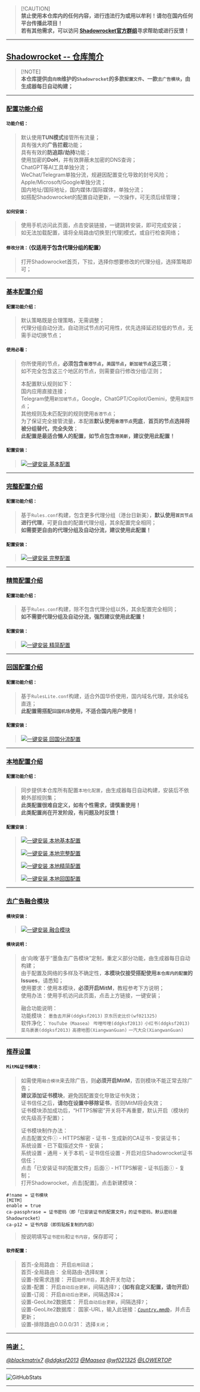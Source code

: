 > [!CAUTION]<br>
> **禁止使用本仓库内的任何内容，进行违法行为或用以牟利！请勿在国内任何平台传播此项目！**<br>
> **若有其他需求，可以访问 [Shadowrocket官方群组](https://t.me/ShadowrocketApp)寻求帮助或进行反馈！**<br>
>
------
>
## [Shadowrocket -- 仓库简介](https://github.com/XiangwanGuan/Shadowrocket)<br>
> [!NOTE]<br>
> **本仓库提供由`向晚`维护的`Shadowrocket`的多款`配置文件`、一款`去广告模块`，由生成器每日自动构建；**<br>
>
------
>
### [配置功能介绍](#配置功能介绍)<br>
>
#### `功能介绍：`<br>
> 默认使用**TUN模式**接管所有流量；<br>
> 具有强大的**广告拦截**功能；<br>
> 具有有效的**防追踪/劫持**功能；<br>
> 使用加密的**DoH**，并有效屏蔽未加密的DNS查询；<br>
> ChatGPT等AI工具单独分流；<br>
> WeChat/Telegram单独分流，规避因配置变化导致的封号风险；<br>
> Apple/Microsoft/Google单独分流；<br>
> 国内地址/国际地址，国内媒体/国际媒体，单独分流；<br>
> 如搭配Shadowrocket的配置自动更新，一次操作，可无须后续管理；<br>
#### `如何安装：`<br>
> 使用手机访问此页面，点击安装链接，一键跳转安装，即可完成安装；<br>
> 如无法加载配置，请将全局路由切换至[代理]模式，或自行检查网络；<br>
>
#### `修改分流：`（仅适用于包含代理分组的配置）<br>
> 打开Shadowrocket首页，下拉，选择你想要修改的代理分组，选择策略即可；<br>
>
------
>
### [基本配置介绍](#基本配置介绍)<br>
#### `配置功能介绍：`<br>
> 默认策略既是合理策略，无需调整；<br>
> 代理分组自动分流，自动测试节点的可用性，优先选择延迟较低的节点，无需手动切换节点；<br>
>
#### `使用必看：`<br>
> 你所使用的节点，**必须包含`香港节点`，`美国节点`，`新加坡节点`这三项**；<br>
> 如不完全包含这三个地区的节点，则需要自行修改分组/正则；<br>
> 
> 本配置默认规则如下：<br>
> 国内应用直接连接；<br>
> Telegram使用`新加坡节点`，Google，ChatGPT/Copilot/Gemini，使用`美国节点`；<br>
> 其他规则及未匹配到的规则使用`香港节点`；<br>
> 为了保证完全接管流量，本配置**默认使用`香港节点`兜底**，**首页的节点选择将被分组替代，完全失效**；<br>
> **此配置是最适合懒人的配置，如节点包含`港美新`，建议使用此配置！**<br>
>
#### `配置安装：`<br>
> [![一键安装 基本配置](https://img.shields.io/static/v1?label=一键安装&message=Rules.conf&color=grey&logo=googledocs&logoColor=white&labelColor=orange&messageColor=white)](https://lowertop.github.io/Shadowrocket-First/redirect.html?url=shadowrocket://config/add/https://raw.githubusercontent.com/XiangwanGuan/Shadowrocket/main/Rules.conf "一键安装：基本配置")<br>
>
------
>
### [完整配置介绍](#完整配置介绍)<br>
>
#### `配置功能介绍：`<br>
> 基于`Rules.conf`构建，包含更多代理分组（港台日新美），**默认使用`首页节点`进行代理**，可更自由的配置代理分组，其余配置完全相同；<br>
> **如需要更自由的代理分组及自动分流，建议使用此配置！**<br>
>
#### `配置安装：`<br>
> [![一键安装 完整配置](https://img.shields.io/static/v1?label=一键安装&message=RulesFull.conf&color=grey&logo=googledocs&logoColor=white&labelColor=orange&messageColor=white)](https://lowertop.github.io/Shadowrocket-First/redirect.html?url=shadowrocket://config/add/https://raw.githubusercontent.com/XiangwanGuan/Shadowrocket/main/RulesFull.conf "一键安装：完整配置")<br>
>
------
>
### [精简配置介绍](#精简配置介绍)<br>
>
#### `配置功能介绍：`<br>
> 基于`Rules.conf`构建，除不包含代理分组以外，其余配置完全相同；<br>
> **如不需要代理分组及自动分流，强烈建议使用此配置！**<br>
>
#### `配置安装：`<br>
> [![一键安装 精简配置](https://img.shields.io/static/v1?label=一键安装&message=RulesLite.conf&color=grey&logo=googledocs&logoColor=white&labelColor=orange&messageColor=white)](https://lowertop.github.io/Shadowrocket-First/redirect.html?url=shadowrocket://config/add/https://raw.githubusercontent.com/XiangwanGuan/Shadowrocket/main/RulesLite.conf "一键安装：精简配置")<br>
>
------
>
### [回国配置介绍](#回国配置介绍)<br>
>
#### `配置功能介绍：`<br>
> 基于`RulesLite.conf`构建，适合外国华侨使用，国内域名代理，其余域名直连；<br>
> **此配置需搭配`回国机场`使用，不适合国内用户使用！**<br>
>
#### `配置安装：`<br>
> [![一键安装 回国分流配置](https://img.shields.io/static/v1?label=一键安装&message=RulesBackCN.conf&color=grey&logo=googledocs&logoColor=white&labelColor=orange&messageColor=white)](https://lowertop.github.io/Shadowrocket-First/redirect.html?url=shadowrocket://config/add/https://raw.githubusercontent.com/XiangwanGuan/Shadowrocket/main/RulesBackCN.conf "一键安装：回国分流配置")<br>
>
------
>
### [本地配置介绍](#本地配置介绍)<br>
>
#### `配置功能介绍：`<br>
> 同步提供本仓库所有配置`本地化配置`，由生成器每日自动构建，安装后不依赖外部规则集；<br>
> **此类配置很难自定义，如有个性需求，请慎重使用！**<br>
> **此类配置尚在开发阶段，有问题及时反馈！**<br>
>
#### `配置安装：`<br>
> [![一键安装 本地基本配置](https://img.shields.io/static/v1?label=一键安装&message=LocalRules.conf&color=grey&logo=googledocs&logoColor=white&labelColor=orange&messageColor=white)](https://lowertop.github.io/Shadowrocket-First/redirect.html?url=shadowrocket://config/add/https://raw.githubusercontent.com/XiangwanGuan/Shadowrocket/main/LocalRules/LocalRules.conf "一键安装：本地基本配置")<br>
>
> [![一键安装 本地完整配置](https://img.shields.io/static/v1?label=一键安装&message=LocalRulesFull.conf&color=grey&logo=googledocs&logoColor=white&labelColor=orange&messageColor=white)](https://lowertop.github.io/Shadowrocket-First/redirect.html?url=shadowrocket://config/add/https://raw.githubusercontent.com/XiangwanGuan/Shadowrocket/main/LocalRules/LocalRulesFull.conf "一键安装：本地完整配置")<br>
>
> [![一键安装 本地精简配置](https://img.shields.io/static/v1?label=一键安装&message=LocalRulesLite.conf&color=grey&logo=googledocs&logoColor=white&labelColor=orange&messageColor=white)](https://lowertop.github.io/Shadowrocket-First/redirect.html?url=shadowrocket://config/add/https://raw.githubusercontent.com/XiangwanGuan/Shadowrocket/main/LocalRules/LocalRulesLite.conf "一键安装：本地精简配置")<br>
>
> [![一键安装 本地回国配置](https://img.shields.io/static/v1?label=一键安装&message=LocalRulesBackCN.conf&color=grey&logo=googledocs&logoColor=white&labelColor=orange&messageColor=white)](https://lowertop.github.io/Shadowrocket-First/redirect.html?url=shadowrocket://config/add/https://raw.githubusercontent.com/XiangwanGuan/Shadowrocket/main/LocalRules/LocalRulesBackCN.conf "一键安装：本地回国配置")<br>
>
------
>
### [去广告融合模块](#去广告融合模块)<br>
>
#### `模块安装：`<br>
> [![一键安装 融合模块](https://img.shields.io/static/v1?label=一键安装&message=融合模块&color=grey&logo=lvgl&logoColor=white&labelColor=blue&messageColor=white)](https://lowertop.github.io/Shadowrocket-First/redirect.html?url=shadowrocket://install?module=https://raw.githubusercontent.com/XiangwanGuan/Shadowrocket/main/Module.sgmodule "一键安装：融合模块")<br>
>
#### `模块说明：`<br>
> 由'向晚'基于“墨鱼去广告模块”定制，重定义部分功能，由生成器每日自动构建；<br>
> 由于配置及网络的多样及不确定性，**本模块仅接受搭配使用`本仓库内的配置`的Issues**，请悉知；<br>
> 使用要求：使用本模块，**必须开启MitM**，教程参考下方说明；<br>
> 使用办法：使用手机访问此页面，点击上方链接，一键安装；<br>
> 
> 融合功能说明：<br>
> 功能模块：
`墨鱼去开屏(ddgksf2013)`
`京东历史比价(wf021325)`<br>
> 软件净化：
`YouTube（Maasea）`
`哔哩哔哩(ddgksf2013)`
`小红书(ddgksf2013)`
`菜鸟裹裹(ddgksf2013)`
`高德地图(XiangwanGuan)`
`一汽大众(XiangwanGuan)`
>
------
>
### [推荐设置](#推荐设置)<br>
>
#### `MitM&证书模块：`<br>
> 如需使用`融合模块`来去除广告，则**必须开启MitM**，否则模块不能正常去除广告；<br>
> **建议添加证书模块**，避免因配置变化导致证书失效；<br>
> 证书信任之后，**请勿在设置中移除证书**，否则MitM将会失效；<br>
> 证书模块添加成功后，“HTTPS解密”开关将不再重要，默认开启（模块的优先级高于配置）；<br>
> 
> 证书模块制作办法：<br>
> 点击配置文件ⓘ - HTTPS解密 - 证书 - 生成新的CA证书 - 安装证书；<br>
> 系统设置 - 已下载描述文件 - 安装；<br>
> 系统设置 - 通用 - 关于本机 - 证书信任设置 - 开启对应Shadowrocket证书信任；<br>
> 点击「已安装证书的配置文件」后面ⓘ - HTTPS解密 - 证书后面ⓘ - 复制；<br>
> 打开Shadowrocket，点击[配置]，点击新建模块：<br>
```
#!name = 证书模块
[MITM]
enable = true
ca-passphrase = 证书密码（即「已安装证书的配置文件」的证书密码，默认密码是Shadowrocket）
ca-p12 = 证书内容（即剪贴板复制的内容）
```
>按说明填写`证书密码`和`证书内容`，保存即可；<br>
>
#### `软件配置：`<br>
> 首页-全局路由：
开启`启用回退`；<br>
> 首页-全局路由：
全局路由-选择`配置`；<br>
> 设置-按需求连接：
开启`始终开启`，其余开关勿动；<br>
> 设置-配置：
开启`自动后台更新`，间隔选择`7`；**（如有自定义配置，请勿开启）**<br>
> 设置-订阅：
开启`自动后台更新`，间隔选择`24`；<br>
> 设置-GeoLite2数据库：
开启`自动后台更新`，间隔选择`7`；<br>
> 设置-GeoLite2数据库：
国家-URL，输入此链接：[*`Country.mmdb`*](https://github.com/Hackl0us/GeoIP2-CN/raw/release/Country.mmdb)，并点击更新；<br>
> 设置-排除路由0.0.0.0/31：
选择`关闭`；<br>
>
------
>
### [鸣谢：](#鸣谢：)<br>
[*@blackmatrix7*](https://github.com/blackmatrix7/ios_rule_script/tree/master/rule/Shadowrocket)
[*@ddgksf2013*](https://github.com/ddgksf2013/ddgksf2013)
[*@Maasea*](https://github.com/Maasea/sgmodule)
[*@wf021325*](https://github.com/wf021325/qx)
[*@LOWERTOP*](https://github.com/LOWERTOP/Shadowrocket-First)<br>
>
------
>
![GitHubStats](https://github-readme-stats.vercel.app/api?username=XiangwanGuan&show_icons=true&theme=default)<br>
>
------
>